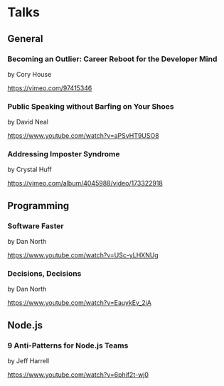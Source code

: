 # Talks

## General

### Becoming an Outlier: Career Reboot for the Developer Mind
by Cory House

https://vimeo.com/97415346

### Public Speaking without Barfing on Your Shoes
by David Neal

https://www.youtube.com/watch?v=aPSvHT9USO8

### Addressing Imposter Syndrome 
by Crystal Huff

https://vimeo.com/album/4045988/video/173322918

## Programming

### Software Faster
by Dan North

https://www.youtube.com/watch?v=USc-yLHXNUg

### Decisions, Decisions
by Dan North

https://www.youtube.com/watch?v=EauykEv_2iA 

## Node.js

### 9 Anti-Patterns for Node.js Teams
by Jeff Harrell

https://www.youtube.com/watch?v=6phif2t-wj0